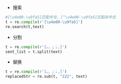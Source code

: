 * 搜索

```python
#[\u4e00-\u9fa5]匹配中文，[^\u4e00-\u9fa5]匹配非中文
t = re.compile(r'[\u4e00-\u9fa5]')
re.search(t,text)
```

* 分割

```python
t = re.compile(r'[。，;；、]')
sent_list = t.split(text)
```

* 替换

```python
t = re.compile(r'[。，;；、]')
replacedStr = re.sub(t, "222", text)
```
